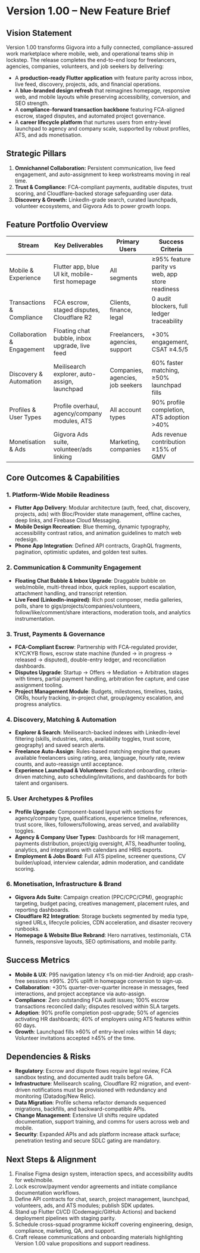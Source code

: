 # Version 1.00 – New Feature Brief

## Vision Statement
Version 1.00 transforms Gigvora into a fully connected, compliance-assured work marketplace where mobile, web, and operational teams ship in lockstep. The release completes the end-to-end loop for freelancers, agencies, companies, volunteers, and job seekers by delivering:

- A **production-ready Flutter application** with feature parity across inbox, live feed, discovery, projects, ads, and financial operations.
- A **blue-branded design refresh** that reimagines homepage, responsive web, and mobile layouts while preserving accessibility, conversion, and SEO strength.
- A **compliance-forward transaction backbone** featuring FCA-aligned escrow, staged disputes, and automated project governance.
- A **career lifecycle platform** that nurtures users from entry-level launchpad to agency and company scale, supported by robust profiles, ATS, and ads monetisation.

## Strategic Pillars
1. **Omnichannel Collaboration:** Persistent communication, live feed engagement, and auto-assignment to keep workstreams moving in real time.
2. **Trust & Compliance:** FCA-compliant payments, auditable disputes, trust scoring, and Cloudflare-backed storage safeguarding user data.
3. **Discovery & Growth:** LinkedIn-grade search, curated launchpads, volunteer ecosystems, and Gigvora Ads to power growth loops.

## Feature Portfolio Overview
| Stream | Key Deliverables | Primary Users | Success Criteria |
| --- | --- | --- | --- |
| Mobile & Experience | Flutter app, blue UI kit, mobile-first homepage | All segments | ≥95% feature parity vs web, app store readiness |
| Transactions & Compliance | FCA escrow, staged disputes, Cloudflare R2 | Clients, finance, legal | 0 audit blockers, full ledger traceability |
| Collaboration & Engagement | Floating chat bubble, inbox upgrade, live feed | Freelancers, agencies, support | +30% engagement, CSAT ≥4.5/5 |
| Discovery & Automation | Meilisearch explorer, auto-assign, launchpad | Companies, agencies, job seekers | 60% faster matching, ≥50% launchpad fills |
| Profiles & User Types | Profile overhaul, agency/company modules, ATS | All account types | 90% profile completion, ATS adoption >40% |
| Monetisation & Ads | Gigvora Ads suite, volunteer/ads linking | Marketing, companies | Ads revenue contribution ≥15% of GMV |

## Core Outcomes & Capabilities
### 1. Platform-Wide Mobile Readiness
- **Flutter App Delivery**: Modular architecture (auth, feed, chat, discovery, projects, ads) with Bloc/Provider state management, offline caches, deep links, and Firebase Cloud Messaging.
- **Mobile Design Recreation**: Blue theming, dynamic typography, accessibility contrast ratios, and animation guidelines to match web redesign.
- **Phone App Integration**: Defined API contracts, GraphQL fragments, pagination, optimistic updates, and golden test suites.

### 2. Communication & Community Engagement
- **Floating Chat Bubble & Inbox Upgrade**: Draggable bubble on web/mobile, multi-thread inbox, quick replies, support escalation, attachment handling, and transcript retention.
- **Live Feed (LinkedIn-inspired)**: Rich post composer, media galleries, polls, share to gigs/projects/companies/volunteers, follow/like/comment/share interactions, moderation tools, and analytics instrumentation.

### 3. Trust, Payments & Governance
- **FCA-Compliant Escrow**: Partnership with FCA-regulated provider, KYC/KYB flows, escrow state machine (funded → in progress → released → disputed), double-entry ledger, and reconciliation dashboards.
- **Disputes Upgrade**: Startup → Offers → Mediation → Arbitration stages with timers, partial payment handling, arbitration fee capture, and case assignment tooling.
- **Project Management Module**: Budgets, milestones, timelines, tasks, OKRs, hourly tracking, in-project chat, group/agency escalation, and progress analytics.

### 4. Discovery, Matching & Automation
- **Explorer & Search**: Meilisearch-backed indexes with LinkedIn-level filtering (skills, industries, rates, availability toggles, trust score, geography) and saved search alerts.
- **Freelance Auto-Assign**: Rules-based matching engine that queues available freelancers using rating, area, language, hourly rate, review counts, and auto-reassign until acceptance.
- **Experience Launchpad & Volunteers**: Dedicated onboarding, criteria-driven matching, auto scheduling/invitations, and dashboards for both talent and organisers.

### 5. User Archetypes & Profiles
- **Profile Upgrade**: Component-based layout with sections for agency/company type, qualifications, experience timeline, references, trust score, likes, followers/following, areas served, and availability toggles.
- **Agency & Company User Types**: Dashboards for HR management, payments distribution, project/gig oversight, ATS, headhunter tooling, analytics, and integrations with calendars and HRIS exports.
- **Employment & Jobs Board**: Full ATS pipeline, screener questions, CV builder/upload, interview calendar, admin moderation, and candidate scoring.

### 6. Monetisation, Infrastructure & Brand
- **Gigvora Ads Suite**: Campaign creation (PPC/CPC/CPM), geographic targeting, budget pacing, creatives management, placement rules, and reporting dashboards.
- **Cloudflare R2 Integration**: Storage buckets segmented by media type, signed URLs, lifecycle policies, CDN acceleration, and disaster recovery runbooks.
- **Homepage & Website Blue Rebrand**: Hero narratives, testimonials, CTA funnels, responsive layouts, SEO optimisations, and mobile parity.

## Success Metrics
- **Mobile & UX**: P95 navigation latency ≤1s on mid-tier Android; app crash-free sessions ≥99%. 20% uplift in homepage conversion to sign-up.
- **Collaboration**: +30% quarter-over-quarter increase in messages, feed interactions, and project acceptance via auto-assign.
- **Compliance**: Zero outstanding FCA audit issues; 100% escrow transactions reconciled daily; disputes resolved within SLA targets.
- **Adoption**: 90% profile completion post-upgrade; 50% of agencies activating HR dashboards; 40% of employers using ATS features within 60 days.
- **Growth**: Launchpad fills ≥60% of entry-level roles within 14 days; Volunteer invitations accepted ≥45% of the time.

## Dependencies & Risks
- **Regulatory**: Escrow and dispute flows require legal review, FCA sandbox testing, and documented audit trails before GA.
- **Infrastructure**: Meilisearch scaling, Cloudflare R2 migration, and event-driven notifications must be provisioned with redundancy and monitoring (Datadog/New Relic).
- **Data Migration**: Profile schema refactor demands sequenced migrations, backfills, and backward-compatible APIs.
- **Change Management**: Extensive UI shifts require updated documentation, support training, and comms for users across web and mobile.
- **Security**: Expanded APIs and ads platform increase attack surface; penetration testing and secure SDLC gating are mandatory.

## Next Steps & Alignment
1. Finalise Figma design system, interaction specs, and accessibility audits for web/mobile.
2. Lock escrow/payment vendor agreements and initiate compliance documentation workflows.
3. Define API contracts for chat, search, project management, launchpad, volunteers, ads, and ATS modules; publish SDK updates.
4. Stand up Flutter CI/CD (Codemagic/GitHub Actions) and backend deployment pipelines with staging parity.
5. Schedule cross-squad programme kickoff covering engineering, design, compliance, marketing, QA, and support.
6. Craft release communications and onboarding materials highlighting Version 1.00 value propositions and support readiness.
